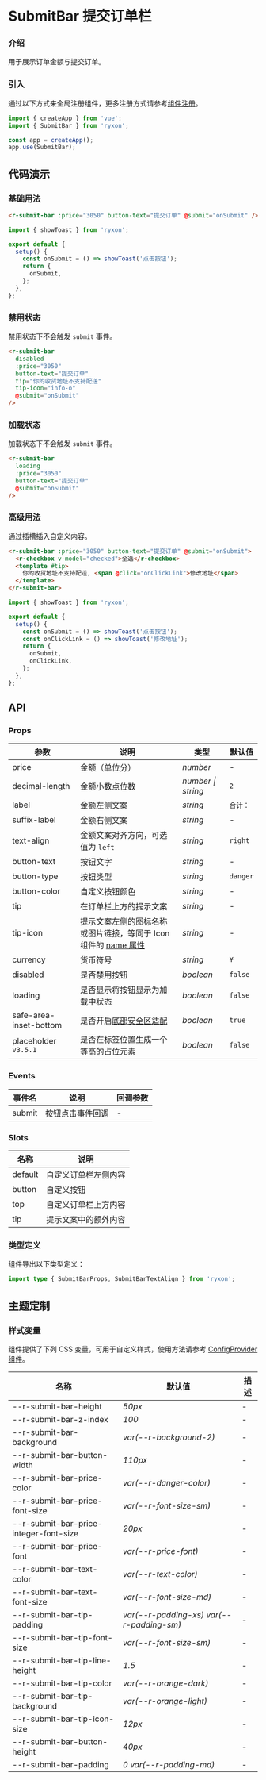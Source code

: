 # SubmitBar 提交订单栏

### 介绍

用于展示订单金额与提交订单。

### 引入

通过以下方式来全局注册组件，更多注册方式请参考[组件注册](#/zh-CN/advanced-usage#zu-jian-zhu-ce)。

```js
import { createApp } from 'vue';
import { SubmitBar } from 'ryxon';

const app = createApp();
app.use(SubmitBar);
```

## 代码演示

### 基础用法

```html
<r-submit-bar :price="3050" button-text="提交订单" @submit="onSubmit" />
```

```js
import { showToast } from 'ryxon';

export default {
  setup() {
    const onSubmit = () => showToast('点击按钮');
    return {
      onSubmit,
    };
  },
};
```

### 禁用状态

禁用状态下不会触发 `submit` 事件。

```html
<r-submit-bar
  disabled
  :price="3050"
  button-text="提交订单"
  tip="你的收货地址不支持配送"
  tip-icon="info-o"
  @submit="onSubmit"
/>
```

### 加载状态

加载状态下不会触发 `submit` 事件。

```html
<r-submit-bar
  loading
  :price="3050"
  button-text="提交订单"
  @submit="onSubmit"
/>
```

### 高级用法

通过插槽插入自定义内容。

```html
<r-submit-bar :price="3050" button-text="提交订单" @submit="onSubmit">
  <r-checkbox v-model="checked">全选</r-checkbox>
  <template #tip>
    你的收货地址不支持配送, <span @click="onClickLink">修改地址</span>
  </template>
</r-submit-bar>
```

```js
import { showToast } from 'ryxon';

export default {
  setup() {
    const onSubmit = () => showToast('点击按钮');
    const onClickLink = () => showToast('修改地址');
    return {
      onSubmit,
      onClickLink,
    };
  },
};
```

## API

### Props

| 参数 | 说明 | 类型 | 默认值 |
| --- | --- | --- | --- |
| price | 金额（单位分） | _number_ | - |
| decimal-length | 金额小数点位数 | _number \| string_ | `2` |
| label | 金额左侧文案 | _string_ | `合计：` |
| suffix-label | 金额右侧文案 | _string_ | - |
| text-align | 金额文案对齐方向，可选值为 `left` | _string_ | `right` |
| button-text | 按钮文字 | _string_ | - |
| button-type | 按钮类型 | _string_ | `danger` |
| button-color | 自定义按钮颜色 | _string_ | - |
| tip | 在订单栏上方的提示文案 | _string_ | - |
| tip-icon | 提示文案左侧的图标名称或图片链接，等同于 Icon 组件的 [name 属性](#/zh-CN/icon#props) | _string_ | - |
| currency | 货币符号 | _string_ | `¥` |
| disabled | 是否禁用按钮 | _boolean_ | `false` |
| loading | 是否显示将按钮显示为加载中状态 | _boolean_ | `false` |
| safe-area-inset-bottom | 是否开启[底部安全区适配](#/zh-CN/advanced-usage#di-bu-an-quan-qu-gua-pei) | _boolean_ | `true` |
| placeholder `v3.5.1` | 是否在标签位置生成一个等高的占位元素 | _boolean_ | `false` |

### Events

| 事件名 | 说明             | 回调参数 |
| ------ | ---------------- | -------- |
| submit | 按钮点击事件回调 | -        |

### Slots

| 名称    | 说明                 |
| ------- | -------------------- |
| default | 自定义订单栏左侧内容 |
| button  | 自定义按钮           |
| top     | 自定义订单栏上方内容 |
| tip     | 提示文案中的额外内容 |

### 类型定义

组件导出以下类型定义：

```ts
import type { SubmitBarProps, SubmitBarTextAlign } from 'ryxon';
```

## 主题定制

### 样式变量

组件提供了下列 CSS 变量，可用于自定义样式，使用方法请参考 [ConfigProvider 组件](#/zh-CN/config-provider)。

| 名称 | 默认值 | 描述 |
| --- | --- | --- |
| --r-submit-bar-height | _50px_ | - |
| --r-submit-bar-z-index | _100_ | - |
| --r-submit-bar-background | _var(--r-background-2)_ | - |
| --r-submit-bar-button-width | _110px_ | - |
| --r-submit-bar-price-color | _var(--r-danger-color)_ | - |
| --r-submit-bar-price-font-size | _var(--r-font-size-sm)_ | - |
| --r-submit-bar-price-integer-font-size | _20px_ | - |
| --r-submit-bar-price-font | _var(--r-price-font)_ | - |
| --r-submit-bar-text-color | _var(--r-text-color)_ | - |
| --r-submit-bar-text-font-size | _var(--r-font-size-md)_ | - |
| --r-submit-bar-tip-padding | _var(--r-padding-xs) var(--r-padding-sm)_ | - |
| --r-submit-bar-tip-font-size | _var(--r-font-size-sm)_ | - |
| --r-submit-bar-tip-line-height | _1.5_ | - |
| --r-submit-bar-tip-color | _var(--r-orange-dark)_ | - |
| --r-submit-bar-tip-background | _var(--r-orange-light)_ | - |
| --r-submit-bar-tip-icon-size | _12px_ | - |
| --r-submit-bar-button-height | _40px_ | - |
| --r-submit-bar-padding | _0 var(--r-padding-md)_ | - |
